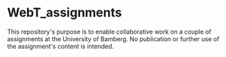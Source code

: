# WebT_assignments

This repository's purpose is to enable collaborative work on a couple of assignments at the University of Bamberg. No publication or further use of the assignment's content is intended.